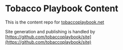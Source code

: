# Tobacco Playbook Content

This is the content repo for [tobaccoplaybook.net](https://tobaccoplaybook.net)

Site generation and publishing is handled by [https://github.com/tobaccoplaybook/site](https://github.com/tobaccoplaybook/site)

